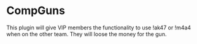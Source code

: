 # CompGuns
This plugin will give VIP members the functionality to use !ak47 or !m4a4 when on the other team. They will loose the money for the gun.
